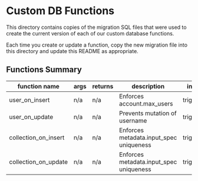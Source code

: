 
# Custom DB Functions

This directory contains copies of the migration SQL files that were used to create the current version of each of our custom database functions.

Each time you create or update a function, copy the new migration file into this directory and update this README as appropriate.

## Functions Summary

| function name | args | returns | description | invoked by trigger |
| --- | --- | --- | --- | --- |
| user_on_insert | n/a | n/a | Enforces account.max_users | trig_user_insert |
| user_on_update | n/a | n/a | Prevents mutation of username | trig_user_update |
| collection_on_insert | n/a | n/a | Enforces metadata.input_spec uniqueness | trig_collection_insert |
| collection_on_update | n/a | n/a | Enforces metadata.input_spec uniqueness | trig_collection_update |
